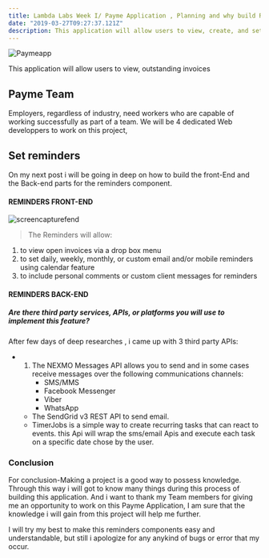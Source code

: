 ```yaml
---
title: Lambda Labs Week I/ Payme Application , Planning and why build Reminders
date: "2019-03-27T09:27:37.121Z"
description: This application will allow users to view, create, and set reminders for current invoices,receive and or pay their outstanding invoices.
---
```


![Paymeapp](https://i.ibb.co/p25dSVC/paymewhybuild.jpg)

This application will allow users to view,       outstanding invoices

## Payme Team  

Employers, regardless of industry, need workers who are capable of working successfully as part of a team.
We will be 4 dedicated Web developpers to work on this project,

## Set reminders 

On my next post i will be going in deep on how to build the front-End and the Back-end parts for the reminders component.

#### REMINDERS FRONT-END 

![screencapturefend](https://i.ibb.co/Ky6YXdM/screencapture-localhost-3000-2019-03-08-23-33-06.png)

>   The Reminders will allow:
1. to view open invoices via a drop box menu
2. to set daily, weekly, monthly, or custom email and/or mobile reminders using calendar feature
3. to include personal comments or custom client messages for reminders

#### REMINDERS BACK-END 
##### Are there third party services, APIs, or platforms you will use to implement this feature?

After few days of deep researches , i came up with 3 third party APIs:
 * 1. The NEXMO Messages API allows you to send and in some cases receive messages over the following communications channels:
        * SMS/MMS 
        * Facebook Messenger
        * Viber
        * WhatsApp
    * The SendGrid v3 REST API to  send email.
    * TimerJobs is a simple way to create recurring tasks that can react to events. this Api will wrap the sms/email Apis and execute each task on a specific date chose by the user.

### Conclusion 
For conclusion-Making a project is a good way to possess knowledge. Through this way i will got to know many things during this process of building this application. And i want to thank my Team members for giving me an opportunity to work on this Payme Application, I am sure that the knowledge i will gain from this project will help me further. 

I will try my best to make this reminders components easy and understandable, but still i apologize for any anykind of bugs or error that my occur.
